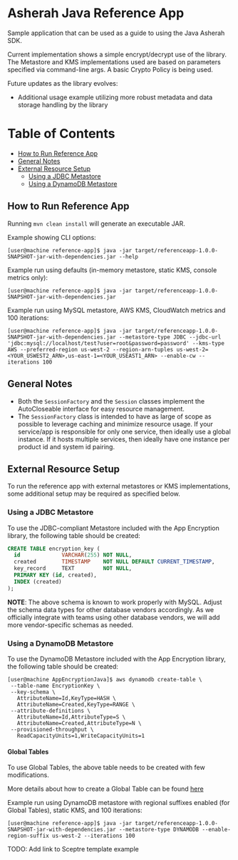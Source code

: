 # Asherah Java Reference App

Sample application that can be used as a guide to using the Java Asherah SDK.

Current implementation shows a simple encrypt/decrypt use of the library. The Metastore and KMS implementations used are based on parameters specified via command-line args. A basic Crypto Policy is being used.

Future updates as the library evolves:

- Additional usage example utilizing more robust metadata and data storage handling by the library

Table of Contents
=================

  * [How to Run Reference App](#how-to-run-reference-app)
  * [General Notes](#general-notes)
  * [External Resource Setup](#external-resource-setup)
    * [Using a JDBC Metastore](#using-a-jdbc-metastore)
    * [Using a DynamoDB Metastore](#using-a-dynamodb-metastore)

## How to Run Reference App

Running `mvn clean install` will generate an executable JAR.

Example showing CLI options:

```console
[user@machine reference-app]$ java -jar target/referenceapp-1.0.0-SNAPSHOT-jar-with-dependencies.jar --help
```

Example run using defaults (in-memory metastore, static KMS, console metrics only):

```console
[user@machine reference-app]$ java -jar target/referenceapp-1.0.0-SNAPSHOT-jar-with-dependencies.jar 
 ```

Example run using MySQL metastore, AWS KMS, CloudWatch metrics and 100 iterations:

```console
[user@machine reference-app]$ java -jar target/referenceapp-1.0.0-SNAPSHOT-jar-with-dependencies.jar --metastore-type JDBC --jdbc-url 'jdbc:mysql://localhost/test?user=root&password=password' --kms-type AWS --preferred-region us-west-2 --region-arn-tuples us-west-2=<YOUR_USWEST2_ARN>,us-east-1=<YOUR_USEAST1_ARN> --enable-cw --iterations 100
```

## General Notes

- Both the `SessionFactory` and the `Session` classes implement the AutoCloseable interface for easy resource
 management.
- The `SessionFactory` class is intended to have as large of scope as possible to leverage caching and minimize resource usage. If your service/app is responsible for only one service, then ideally use a global instance. If it hosts multiple services, then ideally have one instance per product id and system id pairing.

## External Resource Setup
To run the reference app with external metastores or KMS implementations, some additional setup may be required as specified below.

### Using a JDBC Metastore

To use the JDBC-compliant Metastore included with the App Encryption library, the following table should be created:

``` sql
CREATE TABLE encryption_key (
  id             VARCHAR(255) NOT NULL,
  created        TIMESTAMP    NOT NULL DEFAULT CURRENT_TIMESTAMP,
  key_record     TEXT         NOT NULL,
  PRIMARY KEY (id, created),
  INDEX (created)
);

```
**NOTE**: The above schema is known to work properly with MySQL. Adjust the schema data types for other database vendors accordingly. As we officially integrate with teams using other database vendors, we will add more vendor-specific schemas as needed.


### Using a DynamoDB Metastore
To use the DynamoDB Metastore included with the App Encryption library, the following table should be created:

``` console
[user@machine AppEncryptionJava]$ aws dynamodb create-table \
 --table-name EncryptionKey \
 --key-schema \
   AttributeName=Id,KeyType=HASH \
   AttributeName=Created,KeyType=RANGE \
 --attribute-definitions \
   AttributeName=Id,AttributeType=S \
   AttributeName=Created,AttributeType=N \
 --provisioned-throughput \
   ReadCapacityUnits=1,WriteCapacityUnits=1
```

#### Global Tables

To use Global Tables, the above table needs to be created with few modifications.

More details about how to create a Global Table can be found [here](https://docs.aws.amazon.com/amazondynamodb/latest/developerguide/globaltables.tutorial.html)

Example run using DynamoDB metastore with regional suffixes enabled (for Global Tables), static KMS, and 100 iterations:

```console
[user@machine reference-app]$ java -jar target/referenceapp-1.0.0-SNAPSHOT-jar-with-dependencies.jar --metastore-type DYNAMODB --enable-region-suffix us-west-2 --iterations 100
``` 

TODO: Add link to Sceptre template example  
